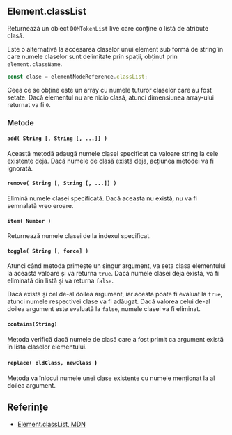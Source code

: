 ## Element.classList

Returnează un obiect `DOMTokenList` live care conține o listă de atribute clasă.

Este o alternativă la accesarea claselor unui element sub formă de string în care numele claselor sunt delimitate prin spații, obținut prin `element.className`.

```javascript
const clase = elementNodeReference.classList;
```

Ceea ce se obține este un array cu numele tuturor claselor care au fost setate. Dacă elementul nu are nicio clasă, atunci dimensiunea array-ului returnat va fi `0`.

### Metode

#### `add( String [, String [, ...]] )`

Această metodă adaugă numele clasei specificat ca valoare string la cele existente deja. Dacă numele de clasă există deja, acțiunea metodei va fi ignorată.

#### `remove( String [, String [, ...]] )`

Elimină numele clasei specificată. Dacă aceasta nu există, nu va fi semnalată vreo eroare.

#### `item( Number )`

Returnează numele clasei de la indexul specificat.

#### `toggle( String [, force] )`

Atunci când metoda primește un singur argument, va seta clasa elementului la această valoare și va returna `true`. Dacă numele clasei deja există, va fi eliminată din listă și va returna `false`.

Dacă există și cel de-al doilea argument, iar acesta poate fi evaluat la `true`, atunci numele respectivei clase va fi adăugat. Dacă valorea celui de-al doilea argument este evaluată la `false`, numele clasei va fi eliminat.

#### `contains(String)`

Metoda verifică dacă numele de clasă care a fost primit ca argument există în lista claselor elementului.

#### `replace( oldClass, newClass `)

Metoda va înlocui numele unei clase existente cu numele menționat la al doilea argument.

## Referințe

- [Element.classList, MDN](https://developer.mozilla.org/en-US/docs/Web/API/Element/classList)
